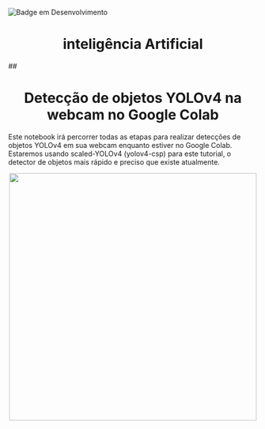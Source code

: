 ![Badge em Desenvolvimento](http://img.shields.io/static/v1?label=STATUS&message=EM%20DESENVOLVIMENTO&color=GREEN&style=for-the-badge)
# <h1 align="center"> inteligência Artificial </h1>

##<h1 align="center"> Detecção de objetos YOLOv4 na webcam no Google Colab </h1>

Este notebook irá percorrer todas as etapas para realizar detecções de objetos YOLOv4 em sua webcam enquanto estiver no Google Colab. Estaremos usando scaled-YOLOv4 (yolov4-csp) para este tutorial, o detector de objetos mais rápido e preciso que existe atualmente.

<div align="center">

 <img src="https://user-images.githubusercontent.com/71516100/203782343-0d6b305b-4231-4ee4-833c-cc92daadce8c.png" width="500px"/>
 
</div>
